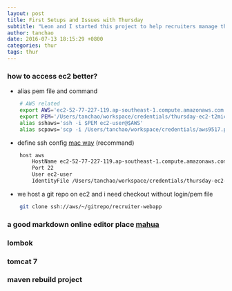 ```yaml
---
layout: post
title: First Setups and Issues with Thursday
subtitle: "Leon and I started this project to help recruiters manage their candidates' resumes better"
author: tanchao
date: 2016-07-13 18:15:29 +0800
categories: thur
tags: thur
---
```


### how to access ec2 better?

* alias pem file and command

```bash
    # AWS related
    export AWS='ec2-52-77-227-119.ap-southeast-1.compute.amazonaws.com'
    export PEM='/Users/tanchao/workspace/credentials/thursday-ec2-t2micro.pem'
    alias sshaws='ssh -i $PEM ec2-user@$AWS'
    alias scpaws='scp -i /Users/tanchao/workspace/credentials/aws9517.pem'
```

* define ssh config [mac way](https://developer.apple.com/legacy/library/documentation/Darwin/Reference/ManPages/man5/ssh_config.5.html) (recommand)

```bash
    host aws
        HostName ec2-52-77-227-119.ap-southeast-1.compute.amazonaws.com
        Port 22
        User ec2-user
        IdentityFile /Users/tanchao/workspace/credentials/thursday-ec2-t2micro.pem
```

* we host a git repo on ec2 and i need checkout without login/pem file

```bash
    git clone ssh://aws/~/gitrepo/recruiter-webapp
```

### a good markdown online editor place [mahua](http://mahua.jser.me/)

### lombok

### tomcat 7

### maven rebuild project